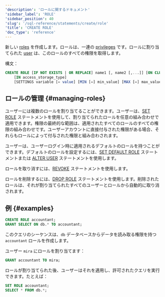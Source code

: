 ```yaml
---
'description': 'ロールに関するドキュメント'
'sidebar_label': 'ROLE'
'sidebar_position': 40
'slug': '/sql-reference/statements/create/role'
'title': 'CREATE ROLE'
'doc_type': 'reference'
---
```


新しい [roles](../../../guides/sre/user-management/index.md#role-management) を作成します。ロールは、一連の [privileges](/sql-reference/statements/grant#granting-privilege-syntax) です。ロールに割り当てられた [user](../../../sql-reference/statements/create/user.md) は、このロールのすべての権限を取得します。

構文：

```sql
CREATE ROLE [IF NOT EXISTS | OR REPLACE] name1 [, name2 [,...]] [ON CLUSTER cluster_name]
    [IN access_storage_type]
    [SETTINGS variable [= value] [MIN [=] min_value] [MAX [=] max_value] [CONST|READONLY|WRITABLE|CHANGEABLE_IN_READONLY] | PROFILE 'profile_name'] [,...]
```

## ロールの管理 {#managing-roles}

ユーザーには複数のロールを割り当てることができます。ユーザーは、[SET ROLE](../../../sql-reference/statements/set-role.md) ステートメントを使用して、割り当てられたロールを任意の組み合わせで適用できます。権限の最終的な範囲は、適用されたすべてのロールのすべての権限の組み合わせです。ユーザーアカウントに直接付与された権限がある場合、それらもロールによって付与された権限と組み合わされます。

ユーザーは、ユーザーログイン時に適用されるデフォルトのロールを持つことができます。デフォルトのロールを設定するには、[SET DEFAULT ROLE](/sql-reference/statements/set-role#set-default-role) ステートメントまたは [ALTER USER](/sql-reference/statements/alter/user) ステートメントを使用します。

ロールを取り消すには、[REVOKE](../../../sql-reference/statements/revoke.md) ステートメントを使用します。

ロールを削除するには、[DROP ROLE](/sql-reference/statements/drop#drop-role) ステートメントを使用します。削除されたロールは、それが割り当てられたすべてのユーザーとロールから自動的に取り消されます。

## 例 {#examples}

```sql
CREATE ROLE accountant;
GRANT SELECT ON db.* TO accountant;
```

このクエリのシーケンスは、`db` データベースからデータを読み取る権限を持つ `accountant` ロールを作成します。

ユーザー `mira` にロールを割り当てます：

```sql
GRANT accountant TO mira;
```

ロールが割り当てられた後、ユーザーはそれを適用し、許可されたクエリを実行できます。たとえば：

```sql
SET ROLE accountant;
SELECT * FROM db.*;
```
